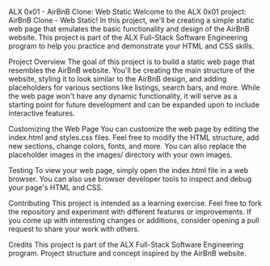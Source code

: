 ALX 0x01 - AirBnB Clone: Web Static
Welcome to the ALX 0x01 project: AirBnB Clone - Web Static! In this project, we'll be creating a simple static web page that emulates the basic functionality and design of the AirBnB website. This project is part of the ALX Full-Stack Software Engineering program to help you practice and demonstrate your HTML and CSS skills.

Project Overview
The goal of this project is to build a static web page that resembles the AirBnB website. You'll be creating the main structure of the website, styling it to look similar to the AirBnB design, and adding placeholders for various sections like listings, search bars, and more. While the web page won't have any dynamic functionality, it will serve as a starting point for future development and can be expanded upon to include interactive features.

Customizing the Web Page
You can customize the web page by editing the index.html and styles.css files. Feel free to modify the HTML structure, add new sections, change colors, fonts, and more. You can also replace the placeholder images in the images/ directory with your own images.

Testing
To view your web page, simply open the index.html file in a web browser. You can also use browser developer tools to inspect and debug your page's HTML and CSS.

Contributing
This project is intended as a learning exercise. Feel free to fork the repository and experiment with different features or improvements. If you come up with interesting changes or additions, consider opening a pull request to share your work with others.

Credits
This project is part of the ALX Full-Stack Software Engineering program. Project structure and concept inspired by the AirBnB website.
